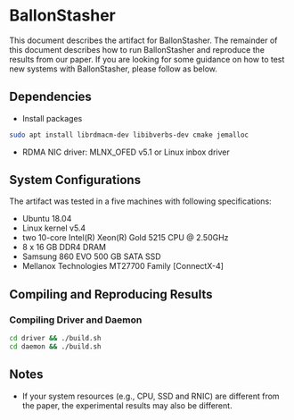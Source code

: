 # BallonStasher
This document describes the artifact for BallonStasher.
The remainder of this document describes how to run BallonStasher and reproduce the results from our paper.
If you are looking for some guidance on how to test new systems with BallonStasher, please follow as below.

## Dependencies

- Install packages

```bash
sudo apt install librdmacm-dev libibverbs-dev cmake jemalloc
```

- RDMA NIC driver: MLNX_OFED v5.1 or Linux inbox driver

## System Configurations

The artifact was tested in a five machines with following specifications:

- Ubuntu 18.04
- Linux kernel v5.4
- two 10-core Intel(R) Xeon(R) Gold 5215 CPU @ 2.50GHz
- 8 x 16 GB DDR4 DRAM
- Samsung 860 EVO 500 GB SATA SSD
- Mellanox Technologies MT27700 Family [ConnectX-4]

## Compiling and Reproducing Results

### Compiling Driver and Daemon
```bash
cd driver && ./build.sh
cd daemon && ./build.sh
```

## Notes
- If your system resources (e.g., CPU, SSD and RNIC) are different from the paper, the experimental results may also be different.
